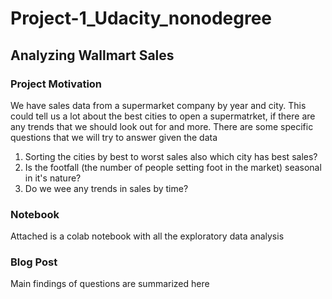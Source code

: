 # Project-1_Udacity_nonodegree

## Analyzing Wallmart Sales

### Project Motivation
 We have sales data from a supermarket company by year and city. This could tell us a lot about the best cities to open a supermatrket, if there are any trends that we should look out for and more. There are some specific questions that we will try to answer given the data
 
 1. Sorting the cities by best to worst sales also which city has best sales?
 2. Is the footfall (the number of people setting foot in the market) seasonal in it's nature?
 3. Do we wee any trends in sales by time?

### Notebook
Attached is a colab notebook with all the exploratory data analysis

### Blog Post
Main findings of questions are summarized here


